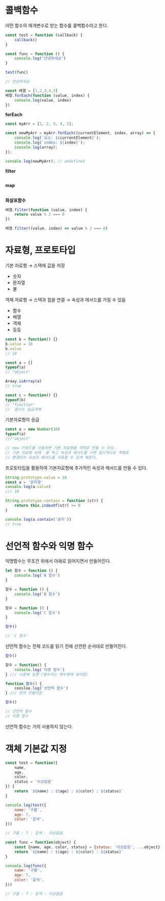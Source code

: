 # 콜백함수

어떤 함수의 매개변수로 받는 함수를 콜백함수라고 한다.

```jsx
const test = function (callback) {
	callback()
}

const func = function () {
	console.log("안녕하세요")
}

test(func)

// 안녕하세요

const 배열 = [1,2,3,4,5]
배열.forEach(function (value, index) {
	console.log(value, index)
})
```

**forEach**

```javascript
const myArr = [1, 2, 3, 4, 5];

const newMyArr = myArr.forEach((currentElement, index, array) => {
    console.log(`요소: ${currentElement}`);
    console.log(`index: ${index}`);
    console.log(array);
});

console.log(newMyArr); // undefined
```

**filter**

```

```

**map**

```

```

**화살표함수**

```jsx
배열.filter(function (value, index) {
	return value % 2 === 0	
})

배열.filter((value, index) => value % 2 === 0)
```



# 자료형, 프로토타입

기본 자료형 → 스택에 값을 저장

- 숫자
- 문자열
- 불

객체 자료형 → 스택과 힙을 연결 → 속성과 메서드를 가질 수 있음

- 함수
- 배열
- 객체
- 등등

```jsx
const b = function() {}
b.value = 10
b.value
// 10

const a = []
typeof(a)
// "object"

Araay.isArray(a)
// true

const c = function() {}
typeof(b)
// "function" 
//  함수는 일급객체
```

기본자료형의 승급

```jsx
const a = new Number(10)
typeof(a)
///"object"

// new 키워드를 사용하면 기본 자료형을 객체로 만들 수 있다.
// 기본 자료형 뒤에 .을 찍고 속성과 메서드를 쓰면 일시적으로 객체로 
// 변경되서 속성과 메서드를 사용할 수 있게 해준다.
```

프로토타입을 활용하여 기본자료형에 추가적인 속성과 메서드를 만들 수 있다.

```jsx
String.prototype.value = 10
const a = '문자열'
console.log(a.value)
/// 10

String.prototype.contain = function (str) {
	return this.indexOf(str) >= 0	
}

console.log(a.contain('문자'))
// true
```



# 선언적 함수와 익명 함수

익명함수는 무조건 위에서 아래로 읽어지면서 만들어진다.

```jsx
let 함수 = function () {
	console.log('A 함수')	
}

함수 = function () {
	console.log('B 함수')	
}

함수 = function () {
	console.log('C 함수')	
}

함수()

// 'C 함수'
```

선언적 함수는 전체 코드를 읽기 전에 선언한 순서대로 만들어진다.

```jsx
함수()

함수 = function() {
	console.log('익명 함수')
} /// 나중에 실행 (함수라는 변수명에 넣어짐)

function 함수() {
	consloe.log('선언적 함수')
} /// 먼저 만들어짐

함수()

// 선언적 함수
// 익명 함수
```

선언적 함수는 거의 사용하지 않는다.



# 객체 기본값 지정

```javascript
const test = function({
	name,
	age,
	color,
	status = '이상없음'
}) {
	return `${name} : ${age} : ${color} : ${status}`
}

console.log(test({
	name: '구름',
	age: 7,
	color: '갈색',
}))

// 구름 : 7 : 갈색 : 이상없음

const func = function(object) {
	const {name, age, color, status} = {status: '이상없음', ...object}
	return `${name} : ${age} : ${color} : ${status}`
}

console.log(func({
	name: '구름',
	age: 7,
	color: '갈색',
}))

// 구름 : 7 : 갈색 : 이상없음
```

